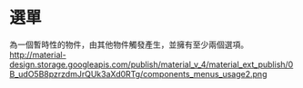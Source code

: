# 選單

為一個暫時性的物件，由其他物件觸發產生，並擁有至少兩個選項。http://material-design.storage.googleapis.com/publish/material_v_4/material_ext_publish/0B_udO5B8pzrzdmJrQUk3aXd0RTg/components_menus_usage2.png